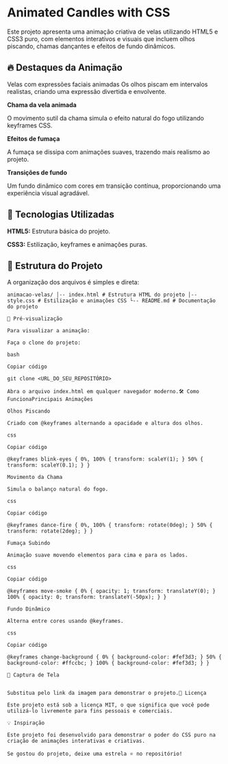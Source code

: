 # Animated Candles with CSS

Este projeto apresenta uma animação criativa de velas utilizando HTML5 e CSS3 puro, com elementos interativos e visuais que incluem olhos piscando, chamas dançantes e efeitos de fundo dinâmicos.

## 🔥 Destaques da Animação

Velas com expressões faciais animadas
Os olhos piscam em intervalos realistas, criando uma expressão divertida e envolvente.

**Chama da vela animada**

O movimento sutil da chama simula o efeito natural do fogo utilizando keyframes CSS.

**Efeitos de fumaça**

A fumaça se dissipa com animações suaves, trazendo mais realismo ao projeto.

**Transições de fundo**

Um fundo dinâmico com cores em transição contínua, proporcionando uma experiência visual agradável.

## 🚀 Tecnologias Utilizadas

**HTML5:** Estrutura básica do projeto.

**CSS3:** Estilização, keyframes e animações puras.

## 📂 Estrutura do Projeto

A organização dos arquivos é simples e direta:

```plaintext
animacao-velas/ │-- index.html # Estrutura HTML do projeto │-- style.css # Estilização e animações CSS └-- README.md # Documentação do projeto 

🎥 Pré-visualização

Para visualizar a animação:

Faça o clone do projeto:

bash

Copiar código

git clone <URL_DO_SEU_REPOSITÓRIO> 

Abra o arquivo index.html em qualquer navegador moderno.🛠️ Como FuncionaPrincipais Animações

Olhos Piscando

Criado com @keyframes alternando a opacidade e altura dos olhos.

css

Copiar código

@keyframes blink-eyes { 0%, 100% { transform: scaleY(1); } 50% { transform: scaleY(0.1); } } 

Movimento da Chama

Simula o balanço natural do fogo.

css

Copiar código

@keyframes dance-fire { 0%, 100% { transform: rotate(0deg); } 50% { transform: rotate(2deg); } } 

Fumaça Subindo

Animação suave movendo elementos para cima e para os lados.

css

Copiar código

@keyframes move-smoke { 0% { opacity: 1; transform: translateY(0); } 100% { opacity: 0; transform: translateY(-50px); } } 

Fundo Dinâmico

Alterna entre cores usando @keyframes.

css

Copiar código

@keyframes change-background { 0% { background-color: #fef3d3; } 50% { background-color: #ffccbc; } 100% { background-color: #fef3d3; } } 

🎨 Captura de Tela


Substitua pelo link da imagem para demonstrar o projeto.📜 Licença

Este projeto está sob a licença MIT, o que significa que você pode utilizá-lo livremente para fins pessoais e comerciais.

💡 Inspiração

Este projeto foi desenvolvido para demonstrar o poder do CSS puro na criação de animações interativas e criativas.

Se gostou do projeto, deixe uma estrela ⭐ no repositório!
